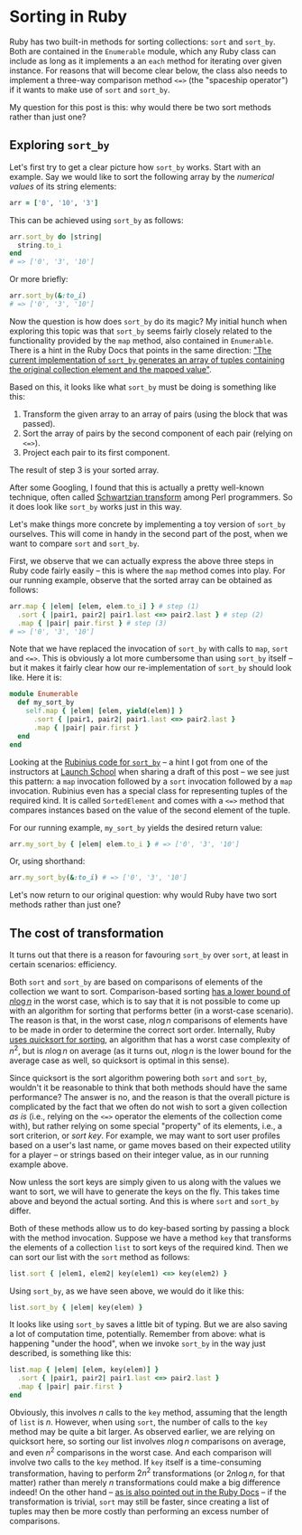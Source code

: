 # Sorting in Ruby

Ruby has two built-in methods for sorting collections: `sort` and `sort_by`. Both are contained in the `Enumerable` module, which any Ruby class can include as long as it implements a an `each` method for iterating over given instance. For reasons that will become clear below, the class also needs to implement a three-way comparison method `<=>` (the "spaceship operator") if it wants to make use of `sort` and `sort_by`.

My question for this post is this: why would there be two sort methods rather than just one?

## Exploring `sort_by`

Let's first try to get a clear picture how `sort_by` works. Start with an example. Say we would like to sort the following array by the *numerical values* of its string elements:

```ruby
arr = ['0', '10', '3']
```

This can be achieved using `sort_by` as follows:

```ruby
arr.sort_by do |string|
  string.to_i
end
# => ['0', '3', '10']
```

Or more briefly:

```ruby
arr.sort_by(&:to_i)
# => ['0', '3', '10']
```

Now the question is how does `sort_by` do its magic? My initial hunch when exploring this topic was that `sort_by` seems fairly closely related to the functionality provided by the `map` method, also contained in `Enumerable`. There is a hint in the Ruby Docs that points in the same direction: ["The current implementation of `sort_by` generates an array of tuples containing the original collection element and the mapped value"](http://ruby-doc.org/core-2.4.1/Enumerable.html#method-i-sort_by).

Based on this, it looks like what `sort_by` must be doing is something like this:

1. Transform the given array to an array of pairs (using the block that was passed).
2. Sort the array of pairs by the second component of each pair (relying on `<=>`).
3. Project each pair to its first component.

The result of step 3 is your sorted array.

After some Googling, I found that this is actually a pretty well-known technique, often called [Schwartzian transform](https://en.wikipedia.org/wiki/Schwartzian_transform) among Perl programmers. So it does look like `sort_by` works just in this way.

Let's make things more concrete by implementing a toy version of `sort_by` ourselves. This will come in handy in the second part of the post, when we want to compare `sort` and `sort_by`.

First, we observe that we can actually express the above three steps in Ruby code fairly easily – this is where the `map` method comes into play. For our running example, observe that the sorted array can be obtained as follows:

```ruby
arr.map { |elem| [elem, elem.to_i] } # step (1)
  .sort { |pair1, pair2| pair1.last <=> pair2.last } # step (2)
  .map { |pair| pair.first } # step (3)
# => ['0', '3', '10']
```

Note that we have replaced the invocation of `sort_by` with calls to `map`, `sort` and `<=>`. This is obviously a lot more cumbersome than using `sort_by` itself – but it makes it fairly clear how our re-implementation of `sort_by` should look like. Here it is:

```ruby
module Enumerable
  def my_sort_by
    self.map { |elem| [elem, yield(elem)] }
      .sort { |pair1, pair2| pair1.last <=> pair2.last }
      .map { |pair| pair.first }
  end
end
```

Looking at the [Rubinius code for `sort_by`](https://github.com/rubinius/rubinius/blob/f9c2dffa4c894eea88abe1e476688df549a2bc4b/core/enumerable.rb#L351) – a hint I got from one of the instructors at [Launch School](http://launchschool.com) when sharing a draft of this post – we see just this pattern: a `map` invocation followed by a `sort` invocation followed by a `map` invocation. Rubinius even has a special class for representing tuples of the required kind. It is called `SortedElement` and comes with a `<=>` method that compares instances based on the value of the second element of the tuple.

For our running example, `my_sort_by` yields the desired return value:

```ruby
arr.my_sort_by { |elem| elem.to_i } # => ['0', '3', '10']
```

Or, using shorthand:

```ruby
arr.my_sort_by(&:to_i) # => ['0', '3', '10']
```

Let's now return to our original question: why would Ruby have two sort methods rather than just one?

## The cost of transformation

It turns out that there is a reason for favouring `sort_by` over `sort`, at least in certain scenarios: efficiency.

Both `sort` and `sort_by` are based on comparisons of elements of the collection we want to sort. Comparison-based sorting [has a lower bound of $n \log n$](https://www.cs.cmu.edu/~avrim/451f11/lectures/lect0913.pdf) in the worst case, which is to say that it is not possible to come up with an algorithm for sorting that performs better (in a worst-case scenario). The reason is that, in the worst case, $n \log n$ comparisons of elements have to be made in order to determine the correct sort order. Internally, Ruby [uses quicksort for sorting](https://www.igvita.com/2009/03/26/ruby-algorithms-sorting-trie-heaps/), an algorithm that has a worst case complexity of $n^2$, but is $n \log n$ on average (as it turns out, $n \log n$ is the lower bound for the average case as well, so quicksort is optimal in this sense).

Since quicksort is the sort algorithm powering both `sort` and `sort_by`, wouldn't it be reasonable to think that both methods should have the same performance? The answer is no, and the reason is that the overall picture is complicated by the fact that we often do not wish to sort a given collection *as is* (i.e., relying on the `<=>` operator the elements of the collection come with), but rather relying on some special "property" of its elements, i.e., a sort criterion, or *sort key*. For example, we may want to sort user profiles based on a user's last name, or game moves based on their expected utility for a player – or strings based on their integer value, as in our running example above.

Now unless the sort keys are simply given to us along with the values we want to sort, we will have to generate the keys on the fly. This takes time above and beyond the actual sorting. And this is where `sort` and `sort_by` differ.

Both of these methods allow us to do key-based sorting by passing a block with the method invocation. Suppose we have a method `key` that transforms the elements of a collection `list` to sort keys of the required kind. Then we can sort our list with the `sort` method as follows:  

```ruby
list.sort { |elem1, elem2| key(elem1) <=> key(elem2) }
```

Using `sort_by`, as we have seen above, we would do it like this:

```ruby
list.sort_by { |elem| key(elem) }
```

It looks like using `sort_by` saves a little bit of typing. But we are also saving a lot of computation time, potentially. Remember from above: what is happening "under the hood", when we invoke `sort_by` in the way just described, is something like this:

```ruby
list.map { |elem| [elem, key(elem)] }
  .sort { |pair1, pair2| pair1.last <=> pair2.last }
  .map { |pair| pair.first }
end
```

Obviously, this involves $n$ calls to the `key` method, assuming that the length of `list` is $n$. However, when using `sort`, the number of calls to the `key` method may be quite a bit larger. As observed earlier, we are relying on quicksort here, so sorting our list involves $n\log n$ comparisons on average, and even $n^2$ comparisons in the worst case. And each comparison will involve two calls to the `key` method. If `key` itself is a time-consuming transformation, having to perform $2n^2$ transformations (or $2n\log n$, for that matter) rather than merely $n$ transformations could make a big difference indeed! On the other hand – [as is also pointed out in the Ruby Docs](http://ruby-doc.org/core-2.4.1/Enumerable.html#method-i-sort_by) – if the transformation is trivial, `sort` may still be faster, since creating a list of tuples may then be more costly than performing an excess number of comparisons.
